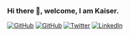 ### Hi there 👋, welcome, I am Kaiser.

<p align="left">
	<a href="https://github.com/kaiserabliz"><img src="https://visitor-badge.glitch.me/badge?page_id=kaiserabliz" alt="GitHub"></a>
	<a href="https://github.com/kaiserabliz"><img src="https://img.shields.io/github/followers/kaiserabliz.svg?label=GitHub&style=social" alt="GitHub"></a>
	<a href="https://twitter.com/KaiserAbliz"><img src="https://img.shields.io/twitter/follow/KaiserAbliz?label=Twitter&style=social" alt="Twitter"></a>
	<a href="https://www.linkedin.com/in/kaiserabliz"><img src="https://img.shields.io/badge/LinkedIn--_.svg?style=social&logo=linkedin" alt="LinkedIn"></a>
</p>
<!--
<p align="center">
<img align="center" src="https://github-readme-stats.vercel.app/api?username=kaiserabliz&show_icons=true&icon_color=278ECF&text_color=718096&bg_color=f7f7f7&hide_title=true" />
</p>
-->
<!--
**kaiserabliz/kaiserabliz** is a ✨ _special_ ✨ repository because its `README.md` (this file) appears on your GitHub profile.

Here are some ideas to get you started:

- 🔭 I’m currently working on ...
- 🌱 I’m currently learning ...
- 👯 I’m looking to collaborate on ...
- 🤔 I’m looking for help with ...
- 💬 Ask me about ...
- 📫 How to reach me: ...
- 😄 Pronouns: ...
- ⚡ Fun fact: ...
-->
